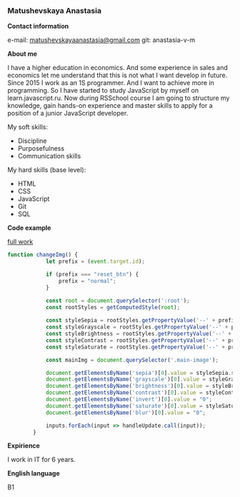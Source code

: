 ### Matushevskaya Anastasia ###

**Contact information**

e-mail: matushevskayaanastasia@gmail.com
git: anastasia-v-m


**About me**

I have a higher education in economics. And some experience in sales and economics let me understand that this is not what I want develop in future. 
Since 2015 I work as an 1S programmer. And I want to achieve more in programming. So I have started to study JavaScript by myself on learn.javascript.ru. Now during RSSchool course I am going to structure my knowledge, gain hands-on experience and master skills to apply for a position of a junior JavaScript developer.

My soft skills:
* Discipline
* Purposefulness
* Communication skills

My hard skills (base level):
* HTML
* CSS
* JavaScript
* Git
* SQL

**Code example**

[full work](https://rolling-scopes-school.github.io/anastasia-v-m-JSFEPRESCHOOL/js30-2/)

```javascript
function changeImg() {
            let prefix = (event.target.id);

            if (prefix === "reset_btn") {
                prefix = "normal";
            }

            const root = document.querySelector(':root');
            const rootStyles = getComputedStyle(root);
            
            const styleSepia = rootStyles.getPropertyValue('--' + prefix + '-sepia');
            const styleGrayscale = rootStyles.getPropertyValue('--' + prefix + '-grayscale');
            const styleBrightness = rootStyles.getPropertyValue('--' + prefix + '-brightness');
            const styleContrast = rootStyles.getPropertyValue('--' + prefix + '-contrast');
            const styleSaturate = rootStyles.getPropertyValue('--' + prefix + '-saturate');

            const mainImg = document.querySelector('.main-image');

            document.getElementsByName('sepia')[0].value = styleSepia.substr(0, styleSepia.length-1).trim();
            document.getElementsByName('grayscale')[0].value = styleGrayscale.substr(0, styleGrayscale.length-1).trim();
            document.getElementsByName('brightness')[0].value = styleBrightness.substr(0, styleBrightness.length-1).trim();
            document.getElementsByName('contrast')[0].value = styleContrast.substr(0, styleContrast.length-1).trim();
            document.getElementsByName('invert')[0].value = "0";
            document.getElementsByName('saturate')[0].value = styleSaturate.substr(0, styleSaturate.length-1).trim();
            document.getElementsByName('blur')[0].value = "0";

            inputs.forEach(input => handleUpdate.call(input));
        }
```
		
**Expirience**

I work in IT for 6 years.

**English language**

B1
